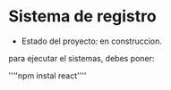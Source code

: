 <h1> Sistema de registro </h1>

- Estado del proyecto: en construccion.
  
para ejecutar el sistemas, debes poner:

''''npm instal react''''

